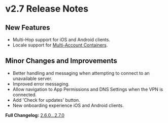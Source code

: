 # v2.7 Release Notes

## New Features
 - Multi-Hop support for iOS and Android clients.
 - Locale support for [Multi-Account Containers](https://www.github.com/mozilla/multi-account-containers).

## Minor Changes and Improvements
 - Better handling and messaging when attempting to connect to an unavailable server.
 - Improved error messaging.
 - Allow navigation to App Permissions and DNS Settings when the VPN is connected.
 - Add 'Check for updates' button.
 - New onboarding experience iOS and Android clients.


**Full Changelog:** [2.6.0...2.7.0](https://github.com/mozilla-mobile/mozilla-vpn-client/compare/v2.6.0...v2.7.0)
